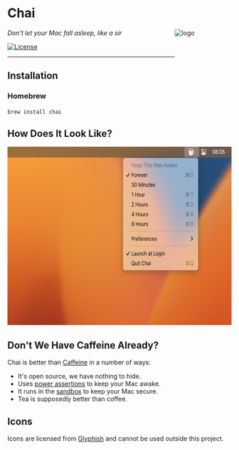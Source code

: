 # Chai

<img align="right" alt="logo" src="Chai/Assets.xcassets/AppIcon.appiconset/128x128@2x.png" width="128" height="128">

_Don't let your Mac fall asleep, like a sir_

[![License](https://img.shields.io/badge/license-GPLv3-blue.svg?style=flat)](https://choosealicense.com/licenses/gpl-3.0/)

--------------------------------------------------------------------------------

## Installation

### Homebrew

    brew install chai

## How Does It Look Like?

<img src="screenshot.png" width="640" height="400">

## Don't We Have Caffeine Already?

Chai is better than [Caffeine](http://lightheadsw.com/caffeine/) in a number of ways:

* It's open source, we have nothing to hide.
* Uses [power assertions][IOPMLib] to keep your Mac awake.
* It runs in the [sandbox][sandbox] to keep your Mac secure.
* Tea is supposedly better than coffee.

## Icons

Icons are licensed from [Glyphish](http://glyphish.com) and cannot be used outside this project.

[IOPMLib]:
https://developer.apple.com/library/mac/documentation/IOKit/Reference/IOPMLib_header_reference/

[sandbox]:
https://developer.apple.com/library/mac/documentation/Security/Conceptual/AppSandboxDesignGuide/AboutAppSandbox/AboutAppSandbox.html
